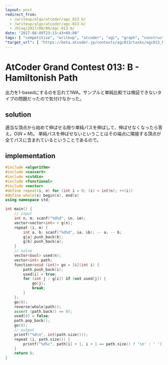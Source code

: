 ```yaml
---
layout: post
redirect_from:
  - /writeup/algo/atcoder/agc_013_b/
  - /writeup/algo/atcoder/agc-013-b/
  - /blog/2017/08/09/agc-013-b/
date: "2017-08-09T23:13:43+09:00"
tags: [ "competitive", "writeup", "atcoder", "agc", "graph", "construction" ]
"target_url": [ "https://beta.atcoder.jp/contests/agc013/tasks/agc013_b" ]
---
```


# AtCoder Grand Contest 013: B - Hamiltonish Path

出力を$1$-basedにするのを忘れて$1$WA。サンプルと単純比較では検証できないタイプの問題だったので気付けなかった。

## solution

適当な頂点から始めて伸ばせる限り単純パスを伸ばして、伸ばせなくなったら答え。$O(N + M)$。
単純パスを伸ばせないということはその端点に隣接する頂点が全てパスに含まれているということであるので。

## implementation

``` c++
#include <algorithm>
#include <cassert>
#include <cstdio>
#include <functional>
#include <vector>
#define repeat(i, n) for (int i = 0; (i) < int(n); ++(i))
#define whole(x) begin(x), end(x)
using namespace std;

int main() {
    // input
    int n, m; scanf("%d%d", &n, &m);
    vector<vector<int> > g(n);
    repeat (i, m) {
        int a, b; scanf("%d%d", &a, &b); -- a; -- b;
        g[a].push_back(b);
        g[b].push_back(a);
    }
    // solve
    vector<bool> used(n);
    vector<int> path;
    function<void (int)> go = [&](int i) {
        path.push_back(i);
        used[i] = true;
        for (int j : g[i]) if (not used[j]) {
            go(j);
            break;
        }
    };
    go(0);
    reverse(whole(path));
    assert (path.back() == 0);
    used[0] = false;
    path.pop_back();
    go(0);
    // output
    printf("%d\n", int(path.size()));
    repeat (i, path.size()) {
        printf("%d%c", path[i] + 1, i + 1 == path.size() ? '\n' : ' ');
    }
    return 0;
}
```
